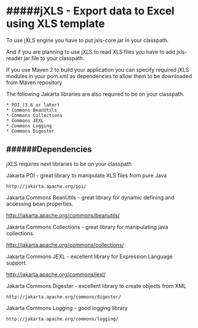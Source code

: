 #####jXLS - Export data to Excel using XLS template
===============================================

To use jXLS engine you have to put  jxls-core   jar in your classpath.

And if you are planning to use jXLS to read XLS files you have to add jxls-reader jar file to your classpath.

If you use Maven 2 to build your application you can specify required jXLS modules in your pom.xml as dependencies to allow them to be downloaded from Maven repository

The following Jakarta libraries are also required to be on your classpath.

    * POI (3.6 or later)
    * Commons BeanUtils
    * Commons Collections
    * Commons JEXL
    * Commons Logging
    * Commons Digester

######Dependencies
------------
jXLS requires next libraries to be on your classpath

Jakarta POI - great library to manipulate XLS files from pure Java

    http://jakarta.apache.org/poi/ 

Jakarta Commons BeanUtils - great library for dynamic defining and accessing bean properties.

   http://jakarta.apache.org/commons/beanutils/

Jakarta Commons Collections - great library for manipulating java collections.

   http://jakarta.apache.org/commons/collections/

Jakarta Commons JEXL - excellent library for Expression Language support.

   http://jakarta.apache.org/commons/jexl/

Jakarta Commons Digester - excellent library to create objects from XML

    http://jakarta.apache.org/commons/digester/

Jakarta Commons Logging - good logging library

    http://jakarta.apache.org/commons/logging/


